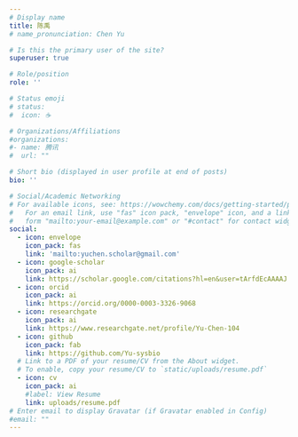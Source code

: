 ```yaml
---
# Display name
title: 陈禹
# name_pronunciation: Chen Yu

# Is this the primary user of the site?
superuser: true

# Role/position
role: ''

# Status emoji
# status:
#  icon: ☕️

# Organizations/Affiliations
#organizations:
#- name: 腾讯
#  url: ""

# Short bio (displayed in user profile at end of posts)
bio: ''

# Social/Academic Networking
# For available icons, see: https://wowchemy.com/docs/getting-started/page-builder/#icons
#   For an email link, use "fas" icon pack, "envelope" icon, and a link in the
#   form "mailto:your-email@example.com" or "#contact" for contact widget.
social:
  - icon: envelope
    icon_pack: fas
    link: 'mailto:yuchen.scholar@gmail.com'
  - icon: google-scholar
    icon_pack: ai
    link: https://scholar.google.com/citations?hl=en&user=tArfdEcAAAAJ
  - icon: orcid
    icon_pack: ai
    link: https://orcid.org/0000-0003-3326-9068
  - icon: researchgate
    icon_pack: ai
    link: https://www.researchgate.net/profile/Yu-Chen-104
  - icon: github
    icon_pack: fab
    link: https://github.com/Yu-sysbio
  # Link to a PDF of your resume/CV from the About widget.
  # To enable, copy your resume/CV to `static/uploads/resume.pdf`
  - icon: cv
    icon_pack: ai
    #label: View Resume
    link: uploads/resume.pdf
# Enter email to display Gravatar (if Gravatar enabled in Config)
#email: ""
---
```

